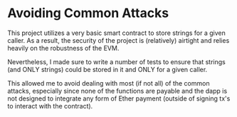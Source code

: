 # Avoiding Common Attacks

This project utilizes a very basic smart contract to store strings for a given caller. As a result, the security of the project is (relatively) airtight and relies heavily on the robustness of the EVM.

Nevertheless, I made sure to write a number of tests to ensure that strings (and ONLY strings) could be stored in it and ONLY for a given caller.

This allowed me to avoid dealing with most (if not all) of the common attacks, especially since none of the functions are payable and the dapp is not designed to integrate any form of Ether payment (outside of signing tx's to interact with the contract).


